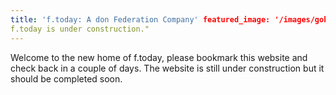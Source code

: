 ```yaml
---
title: 'f.today: A don Federation Company' featured_image: '/images/gohugo-default-sample-hero-image.jpg' description: "
f.today is under construction."
---
```


Welcome to the new home of f.today, please bookmark this website and check back in a couple of days. The website is
still under construction but it should be completed soon.
